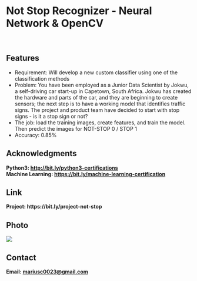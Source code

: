 <h1> Not Stop Recognizer - Neural Network & OpenCV</h1>
<br>
<h2>Features</h2>
<ul>
    <li>Requirement: Will develop a new custom classifier using one of the classification methods</li>
    <li>Problem: You have been employed as a Junior Data Scientist by Jokwu, a self-driving car start-up in Capetown, South Africa. Jokwu has created the hardware and parts of the car, and they are beginning to create sensors; the next step is to have a working model that identifies traffic signs. The project and product team have decided to start with stop signs - is it a stop sign or not?</li>
    <li>The job: load the training images, create features, and train the model. Then predict the images for NOT-STOP 0 / STOP 1</li>
    <li>Accuracy: 0.85%</li>
</ul>


<h2>Acknowledgments</h2>

<b> Python3: http://bit.ly/python3-certifications </b>
<br>
<b> Machine Learning: https://bit.ly/machine-learning-certification <b>
<br>

<h2> Link </h2>
<b> Project: https://bit.ly/project-not-stop</b>
<br>

<h2>Photo</h2>
<img src="photo.png">
<br>
<h2>Contact</h2>

<b> Email: mariusc0023@gmail.com </b>
